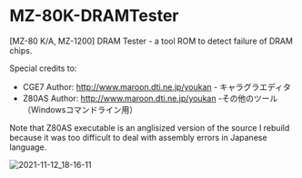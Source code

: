# MZ-80K-DRAMTester
[MZ-80 K/A, MZ-1200] DRAM Tester - a tool ROM to detect failure of DRAM chips.


Special credits to:

- CGE7 Author: http://www.maroon.dti.ne.jp/youkan - キャラグラエディタ
- Z80AS Author: http://www.maroon.dti.ne.jp/youkan -その他のツール（Windowsコマンドライン用）

Note that Z80AS executable is an anglisized version of the source I rebuild because it was too difficult to deal with assembly errors in Japanese language.

![2021-11-12_18-16-11](https://user-images.githubusercontent.com/56785/141508112-cdd551e0-9ab3-4a15-90c9-0f23c71c0c18.gif)
